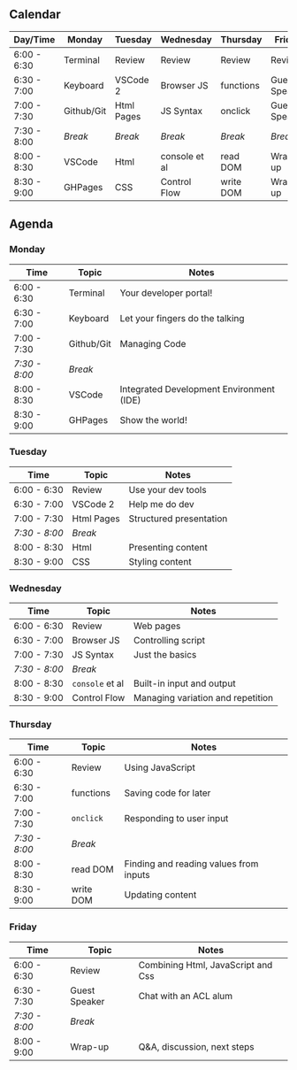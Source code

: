 
## Calendar 

Day/Time       | Monday       | Tuesday    | Wednesday     | Thursday  | Friday
---            |---           |---         |---            |---        |---
6:00 - 6:30    | Terminal     | Review     | Review        | Review    | Review
6:30 - 7:00    | Keyboard     | VSCode 2   | Browser JS    | functions | Guest Speaker
7:00 - 7:30    | Github/Git   | Html Pages | JS Syntax     | onclick   | Guest Speaker
7:30 - 8:00    | _Break_      | _Break_    | _Break_       | _Break_   | _Break_
8:00 - 8:30    | VSCode       | Html       | console et al | read DOM  | Wrap-up
8:30 - 9:00    | GHPages      | CSS        | Control Flow  | write DOM | Wrap-up


## Agenda

### Monday

Time | Topic | Notes
---|---|---
6:00 - 6:30    | Terminal   | Your developer portal!
6:30 - 7:00    | Keyboard   | Let your fingers do the talking
7:00 - 7:30    | Github/Git | Managing Code
_7:30 - 8:00_  | _Break_    | &nbsp;
8:00 - 8:30    | VSCode     | Integrated Development Environment (IDE)
8:30 - 9:00    | GHPages    | Show the world!

### Tuesday

Time | Topic | Notes
---|---|---
6:00 - 6:30    | Review     | Use your dev tools
6:30 - 7:00    | VSCode 2   | Help me do dev
7:00 - 7:30    | Html Pages | Structured presentation
_7:30 - 8:00_  | _Break_    | &nbsp;
8:00 - 8:30    | Html       | Presenting content
8:30 - 9:00    | CSS        | Styling content

### Wednesday

Time | Topic | Notes
---|---|---
6:00 - 6:30    | Review          | Web pages
6:30 - 7:00    | Browser JS      | Controlling script
7:00 - 7:30    | JS Syntax       | Just the basics
_7:30 - 8:00_  | _Break_         | &nbsp;
8:00 - 8:30    | `console` et al | Built-in input and output
8:30 - 9:00    | Control Flow    | Managing variation and repetition

### Thursday  

Time | Topic | Notes
---|---|---
6:00 - 6:30    | Review    | Using JavaScript
6:30 - 7:00    | functions | Saving code for later
7:00 - 7:30    | `onclick` | Responding to user input
_7:30 - 8:00_  | _Break_   | &nbsp;
8:00 - 8:30    | read DOM  | Finding and reading values from inputs
8:30 - 9:00    | write DOM | Updating content

### Friday

Time | Topic | Notes
---|---|---
6:00 - 6:30    | Review         | Combining Html, JavaScript and Css
6:30 - 7:30    | Guest Speaker  | Chat with an ACL alum
_7:30 - 8:00_  | _Break_        | &nbsp;
8:00 - 9:00    | Wrap-up        | Q&A, discussion, next steps
